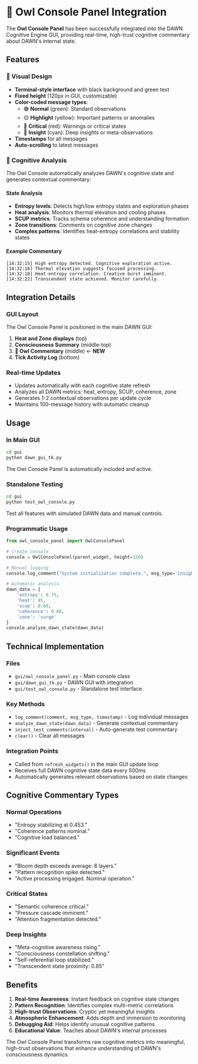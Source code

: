 # 🦉 Owl Console Panel Integration

The **Owl Console Panel** has been successfully integrated into the DAWN Cognitive Engine GUI, providing real-time, high-trust cognitive commentary about DAWN's internal state.

## Features

### 🎨 Visual Design
- **Terminal-style interface** with black background and green text
- **Fixed height** (120px in GUI, customizable)
- **Color-coded message types**:
  - 🟢 **Normal** (green): Standard observations
  - 🟡 **Highlight** (yellow): Important patterns or anomalies  
  - 🔴 **Critical** (red): Warnings or critical states
  - 🔵 **Insight** (cyan): Deep insights or meta-observations
- **Timestamps** for all messages
- **Auto-scrolling** to latest messages

### 🧠 Cognitive Analysis
The Owl Console automatically analyzes DAWN's cognitive state and generates contextual commentary:

#### State Analysis
- **Entropy levels**: Detects high/low entropy states and exploration phases
- **Heat analysis**: Monitors thermal elevation and cooling phases
- **SCUP metrics**: Tracks schema coherence and understanding formation
- **Zone transitions**: Comments on cognitive zone changes
- **Complex patterns**: Identifies heat-entropy correlations and stability states

#### Example Commentary
```
[14:32:15] High entropy detected. Cognitive exploration active.
[14:32:16] Thermal elevation suggests focused processing.
[14:32:18] Heat-entropy correlation. Creative burst imminent.
[14:32:22] Transcendent state achieved. Monitor carefully.
```

## Integration Details

### GUI Layout
The Owl Console Panel is positioned in the main DAWN GUI:
1. **Heat and Zone displays** (top)
2. **Consciousness Summary** (middle-top)
3. **🦉 Owl Commentary** (middle) ← **NEW**
4. **Tick Activity Log** (bottom)

### Real-time Updates
- Updates automatically with each cognitive state refresh
- Analyzes all DAWN metrics: heat, entropy, SCUP, coherence, zone
- Generates 1-2 contextual observations per update cycle
- Maintains 100-message history with automatic cleanup

## Usage

### In Main GUI
```bash
cd gui
python dawn_gui_tk.py
```
The Owl Console Panel is automatically included and active.

### Standalone Testing
```bash
cd gui
python test_owl_console.py
```
Test all features with simulated DAWN data and manual controls.

### Programmatic Usage
```python
from owl_console_panel import OwlConsolePanel

# Create console
console = OwlConsolePanel(parent_widget, height=150)

# Manual logging
console.log_comment("System initialization complete.", msg_type='insight')

# Automatic analysis
dawn_data = {
    'entropy': 0.75,
    'heat': 85,
    'scup': 0.60,
    'coherence': 0.80,
    'zone': 'surge'
}
console.analyze_dawn_state(dawn_data)
```

## Technical Implementation

### Files
- `gui/owl_console_panel.py` - Main console class
- `gui/dawn_gui_tk.py` - DAWN GUI with integration
- `gui/test_owl_console.py` - Standalone test interface

### Key Methods
- `log_comment(comment, msg_type, timestamp)` - Log individual messages
- `analyze_dawn_state(dawn_data)` - Generate contextual commentary
- `inject_test_comments(interval)` - Auto-generate test commentary
- `clear()` - Clear all messages

### Integration Points
- Called from `refresh_widgets()` in the main GUI update loop
- Receives full DAWN cognitive state data every 500ms
- Automatically generates relevant observations based on state changes

## Cognitive Commentary Types

### Normal Operations
- "Entropy stabilizing at 0.453."
- "Coherence patterns nominal."
- "Cognitive load balanced."

### Significant Events
- "Bloom depth exceeds average: 8 layers."
- "Pattern recognition spike detected."
- "Active processing engaged. Nominal operation."

### Critical States
- "Semantic coherence critical."
- "Pressure cascade imminent."
- "Attention fragmentation detected."

### Deep Insights
- "Meta-cognitive awareness rising."
- "Consciousness constellation shifting."
- "Self-referential loop stabilized."
- "Transcendent state proximity: 0.85"

## Benefits

1. **Real-time Awareness**: Instant feedback on cognitive state changes
2. **Pattern Recognition**: Identifies complex multi-metric correlations
3. **High-trust Observations**: Cryptic yet meaningful insights
4. **Atmospheric Enhancement**: Adds depth and immersion to monitoring
5. **Debugging Aid**: Helps identify unusual cognitive patterns
6. **Educational Value**: Teaches about DAWN's internal processes

The Owl Console Panel transforms raw cognitive metrics into meaningful, high-trust observations that enhance understanding of DAWN's consciousness dynamics. 